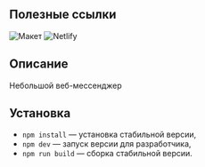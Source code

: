 ## Полезные ссылки

![Макет](https://www.figma.com/file/Z9cetdfCoJK77GbpdNH2Xl/Messenger-Design?node-id=0%3A1&t=gpykTQf0rEBVWgfm-1)
![Netlify](https://teal-pie-6426aa.netlify.app/)

## Описание

Небольшой веб-мессенджер

## Установка

- `npm install` — установка стабильной версии,
- `npm dev` — запуск версии для разработчика,
- `npm run build` — сборка стабильной версии.
